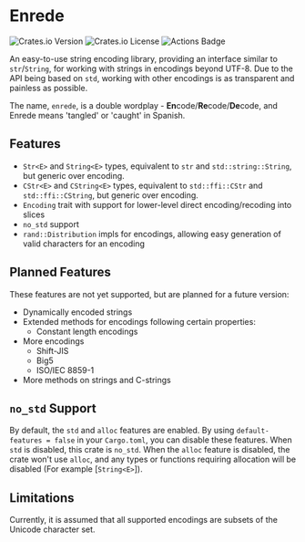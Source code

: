 # Enrede

![Crates.io Version](https://img.shields.io/crates/v/enrede)
![Crates.io License](https://img.shields.io/crates/l/enrede)
![Actions Badge](https://github.com/craftspider/enrede/actions/workflows/ci.yml/badge.svg)

An easy-to-use string encoding library, providing an interface similar to `str`/`String`, for
working with strings in encodings beyond UTF-8. Due to the API being based on `std`, working with other
encodings is as transparent and painless as possible.

The name, `enrede`, is a double wordplay - **En**code/**Re**code/**De**code, and Enrede means
'tangled' or 'caught' in Spanish.

## Features

- `Str<E>` and `String<E>` types, equivalent to `str` and `std::string::String`,
  but generic over encoding.
- `CStr<E>` and `CString<E>` types, equivalent to `std::ffi::CStr` and `std::ffi::CString`,
  but generic over encoding.
- `Encoding` trait with support for lower-level direct encoding/recoding into slices
- `no_std` support
- `rand::Distribution` impls for encodings, allowing easy generation of valid characters for an encoding

## Planned Features

These features are not yet supported, but are planned for a future version:

- Dynamically encoded strings
- Extended methods for encodings following certain properties:
  - Constant length encodings
- More encodings
  - Shift-JIS
  - Big5
  - ISO/IEC 8859-1
- More methods on strings and C-strings

## `no_std` Support

By default, the `std` and `alloc` features are enabled. By using `default-features = false`
in your `Cargo.toml`, you can disable these features. When `std` is disabled, this crate
is `no_std`. When the `alloc` feature is disabled, the crate won't use `alloc`, and any types
or functions requiring allocation will be disabled (For example [`String<E>`]).

## Limitations

Currently, it is assumed that all supported encodings are subsets of the Unicode character set.
